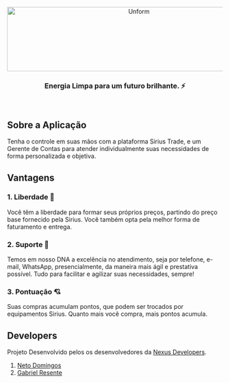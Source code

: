 <p align="center">
  <img src="https://user-images.githubusercontent.com/49910898/75199072-e6355600-5740-11ea-823f-e45592f18f01.png" height="150" width="600" alt="Unform" />
</p>

<h3 align="center">
  Energia Limpa para um futuro brilhante. ⚡
</h3>

<br>

## Sobre a Aplicação
Tenha o controle em suas mãos com a plataforma Sirius Trade, e um Gerente de Contas para atender individualmente suas necessidades de forma personalizada e objetiva. 

## Vantagens

### 1. Liberdade 🚀
Você têm a liberdade para formar seus próprios preços, partindo do preço base fornecido pela Sirius. Você também opta pela melhor forma de faturamento e entrega.

### 2. Suporte 👥
Temos em nosso DNA a excelência no atendimento, seja por telefone, e-mail, WhatsApp, presencialmente, da maneira mais ágil e prestativa possível. Tudo para facilitar e agilizar suas necessidades, sempre!

### 3. Pontuação 💘
Suas compras acumulam pontos, que podem ser trocados por equipamentos Sirius. Quanto mais você compra, mais pontos acumula.

## Developers
Projeto Desenvolvido pelos os desenvolvedores da [Nexus Developers](https://github.com/nexus-developers).

1. [Neto Domingos](https://github.com/netodomingos)
2. [Gabriel Resente](https://github.com/Sprained)
